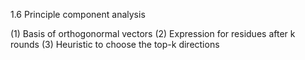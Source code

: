 1.6 Principle component analysis

(1) Basis of orthogonormal vectors
(2) Expression for residues after k rounds
(3) Heuristic to choose the top-k directions
